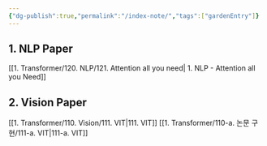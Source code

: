 ```yaml
---
{"dg-publish":true,"permalink":"/index-note/","tags":["gardenEntry"]}
---
```


## 1. NLP Paper
[[1. Transformer/120. NLP/121. Attention all you need\| 1. NLP - Attention all you Need]]
## 2. Vision Paper
[[1. Transformer/110. Vision/111. VIT\|111. VIT]]
[[1. Transformer/110-a. 논문 구현/111-a. VIT\|111-a. VIT]]